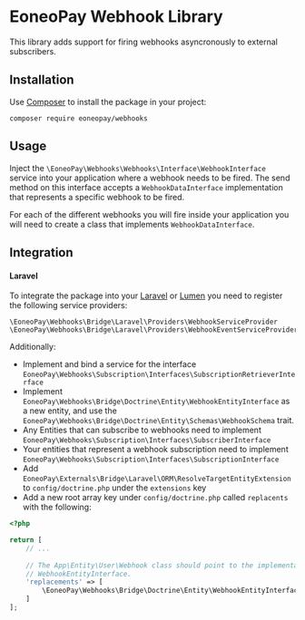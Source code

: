 # EoneoPay Webhook Library

This library adds support for firing webhooks asyncronously to external subscribers.

## Installation
Use [Composer](https://getcomposer.org/) to install the package in your project:

```
composer require eoneopay/webhooks
```

## Usage

Inject the `\EoneoPay\Webhooks\Webhooks\Interface\WebhookInterface` service into your
application where a webhook needs to be fired. The send method on this interface accepts
a `WebhookDataInterface` implementation that represents a specific webhook to be fired.

For each of the different webhooks you will fire inside your application you will need
to create a class that implements `WebhookDataInterface`.

## Integration
#### Laravel
To integrate the package into your [Laravel](https://laravel.com) or [Lumen](https://lumen.laravel.com)
you need to register the following service providers:

```
\EoneoPay\Webhooks\Bridge\Laravel\Providers\WebhookServiceProvider
\EoneoPay\Webhooks\Bridge\Laravel\Providers\WebhookEventServiceProvider
```

Additionally:

- Implement and bind a service for the interface `EoneoPay\Webhooks\Subscription\Interfaces\SubscriptionRetrieverInterface`
- Implement `EoneoPay\Webhooks\Bridge\Doctrine\Entity\WebhookEntityInterface` as
  a new entity, and use the 
  `EoneoPay\Webhooks\Bridge\Doctrine\Entity\Schemas\WebhookSchema` trait.
- Any Entities that can subscribe to webhooks need to implement `EoneoPay\Webhooks\Subscription\Interfaces\SubscriberInterface`
- Your entities that represent a webhook subscription need to implement `EoneoPay\Webhooks\Subscription\Interfaces\SubscriptionInterface`
- Add `EoneoPay\Externals\Bridge\Laravel\ORM\ResolveTargetEntityExtension` to
  `config/doctrine.php` under the `extensions` key
- Add a new root array key under `config/doctrine.php` called `replacents` with
  the following:
```php
<?php

return [
    // ...
    
    // The App\Entity\User\Webhook class should point to the implementation of your
    // WebhookEntityInterface.
    'replacements' => [
        \EoneoPay\Webhooks\Bridge\Doctrine\Entity\WebhookEntityInterface::class => \App\Entity\User\Webhook::class
    ] 
];
```
